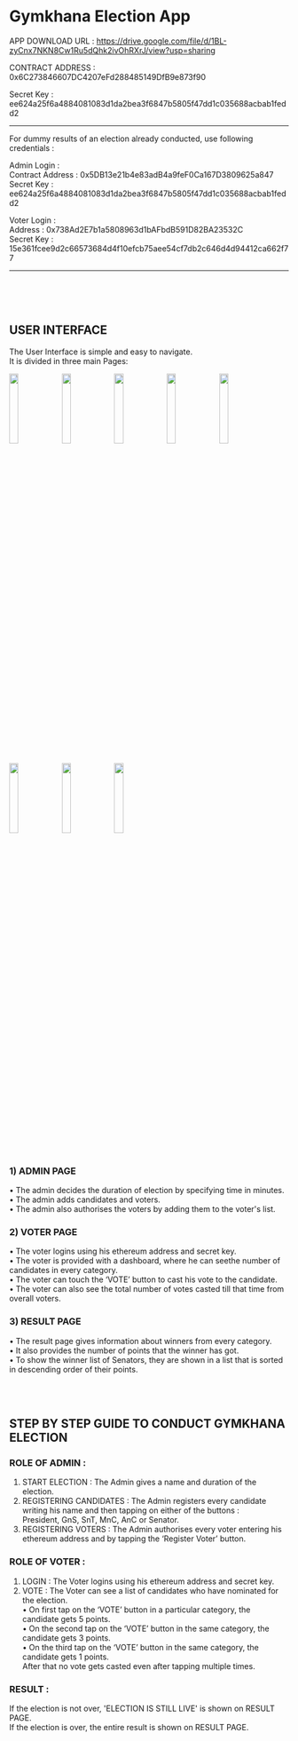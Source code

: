 # Gymkhana Election App

APP DOWNLOAD URL :
https://drive.google.com/file/d/1BL-zyCnx7NKN8Cw1Ru5dQhk2ivOhRXrJ/view?usp=sharing

CONTRACT ADDRESS : 0x6C273846607DC4207eFd288485149DfB9e873f90

Secret Key : ee624a25f6a4884081083d1da2bea3f6847b5805f47dd1c035688acbab1fedd2

----------------------------------------------------------------------------------
For dummy results of an election already conducted, use following credentials : 

Admin Login : <br>
Contract Address : 0x5DB13e21b4e83adB4a9feF0Ca167D3809625a847 <br>
Secret Key : ee624a25f6a4884081083d1da2bea3f6847b5805f47dd1c035688acbab1fedd2 <br>

Voter Login : <br>
Address : 0x738Ad2E7b1a5808963d1bAFbdB591D82BA23532C <br>
Secret Key : 15e361fcee9d2c66573684d4f10efcb75aee54cf7db2c646d4d94412ca662f77 <br>

-----------------------------------------------------------------------------------



<br>
<br>
<br>

## USER INTERFACE
The User Interface is simple  and easy to navigate.<br>
It is divided in three main Pages:

<img src="https://github.com/pm020202pm/Gymkhana_Election_App/assets/113714135/34ce1233-1196-4f29-97b3-3c403e6b279b" width="18%" height="18%">
<img src="https://github.com/pm020202pm/Gymkhana_Election_App/assets/113714135/168d801f-c338-47f0-8379-d42fff0cec5a" width="18%" height="18%">
<img src="https://github.com/pm020202pm/Gymkhana_Election_App/assets/113714135/dba1ac46-cbe8-4825-9234-f31d4e7bca11" width="18%" height="18%">

<img src="https://github.com/pm020202pm/Gymkhana_Election_App/assets/113714135/01431625-d9bc-416e-bf8c-7a54c6bbd17b" width="18%" height="18%">

<img src="https://github.com/pm020202pm/Gymkhana_Election_App/assets/113714135/38900a9e-e9c7-4ce5-8441-f4cb06f4c874" width="18%" height="18%">
<img src="https://github.com/pm020202pm/Gymkhana_Election_App/assets/113714135/afb4a5e8-28bf-49f3-b9e2-7d29da2b9069" width="18%" height="18%">
<img src="https://github.com/pm020202pm/Gymkhana_Election_App/assets/113714135/2f4148f9-2603-4339-8728-8708f739d81f" width="18%" height="18%">
<img src="https://github.com/pm020202pm/Gymkhana_Election_App/assets/113714135/b0ade89a-910b-4863-bda4-f6aace980c74" width="18%" height="18%">





### 1) ADMIN PAGE
• The admin decides the duration of election by specifying time in minutes.<br>
• The admin adds candidates and voters.<br>
• The admin also authorises the voters by adding them to the voter's list.<br>


### 2) VOTER PAGE
• The voter logins using his ethereum address and secret key. <br>
• The voter is provided with a dashboard, where he can seethe number of candidates in every category.<br>
• The voter can touch the ‘VOTE’ button to cast his vote to the candidate.<br>
• The voter can also see the total number of votes casted till that time from overall voters.<br>


### 3) RESULT PAGE
• The result page gives information about winners from every category. <br>
• It also provides the number of points that the winner has got. <br>
• To show the winner list of Senators, they are shown in a list that is sorted in descending order of their points.<br>

<br>
<br>

## STEP BY STEP GUIDE TO CONDUCT GYMKHANA ELECTION

### ROLE OF ADMIN :
1) START ELECTION : The Admin gives a name and duration of the election.<br>
3) REGISTERING CANDIDATES : The Admin registers every candidate writing his name and then tapping on either of the buttons :<br>
   President, GnS, SnT, MnC, AnC or Senator.
2) REGISTERING VOTERS : The Admin authorises every voter entering his ethereum address and by tapping the ‘Register Voter’ button.<br>

### ROLE OF VOTER :
1) LOGIN : The Voter logins using his ethereum address and secret key.<br>
2) VOTE : The Voter can see a list of candidates who have nominated for the election.<br>
          • On first tap on the ‘VOTE’ button in  a particular category, the candidate gets 5 points.<br>
          • On the second tap on the ‘VOTE’ button in the same category, the candidate gets 3 points.<br>
          • On the third tap on the ‘VOTE’ button in the same category, the candidate gets 1 points.<br>
            After that no vote gets casted even after tapping multiple times.


### RESULT :
If the election is not over, 'ELECTION IS STILL LIVE' is shown on RESULT PAGE.<br>
If the election is over, the entire result is shown on RESULT PAGE.<br>




